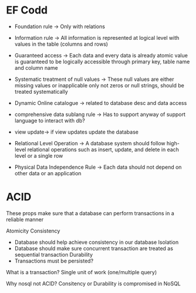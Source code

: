 # EF Codd
- Foundation rule -> Only with relations

- Information rule -> All information is represented at logical level with values in the table (columns and rows)

- Guaranteed access -> Each data and every data is already atomic value is guaranteed to be logically accessible through primary key, table name and column name

- Systematic treatment of null values -> These null values are either missing values or inapplicable only not zeros or null strings, should be treated systematically

- Dynamic Online catalogue -> related to database desc and data access

- comprehensive data sublang rule -> Has to support anyway of support language to interact with db?

- view update-> if view updates update the database

- Relational Level Operation -> A database system should follow high-level relational operations such as insert, update, and delete in each level or a single row

- Physical Data Independence Rule -> Each data should not depend on other data or an application

# ACID
These props make sure that a database can perform transactions in a reliable manner

Atomicity 
Consistency
-  Database should help achieve consistency in our database
Isolation
- Database should make sure concurrent transaction are treated as sequential transaction
Durability
- Transactions must be persisted?

What is a transaction?
Single unit of work (one/multiple query)

Why nosql not ACID?
Consitency or Durability is compromised in NoSQL